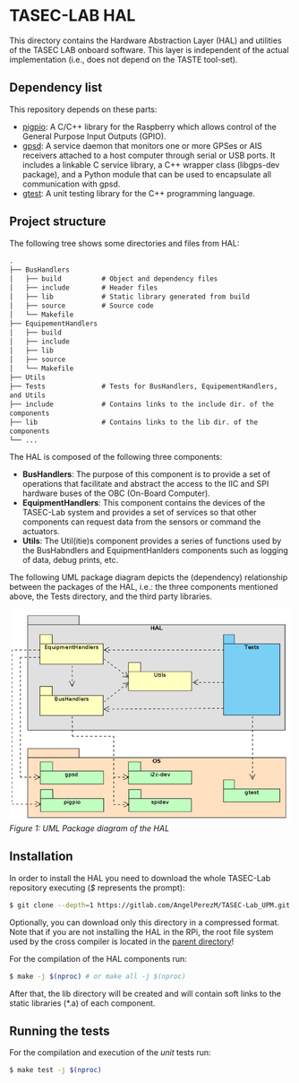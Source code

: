 # TASEC-LAB HAL

This directory contains the Hardware Abstraction Layer (HAL) and utilities of the TASEC LAB onboard software. This layer is independent of the actual implementation (i.e., does not depend on the TASTE tool-set).

## Dependency list

This repository depends on these parts:

* [pigpio](https://github.com/joan2937/pigpio): A C/C++ library for the Raspberry which allows control of the General Purpose Input Outputs (GPIO).
* [gpsd](https://gpsd.gitlab.io/gpsd/): A service daemon that monitors one or more GPSes or AIS receivers attached to a host computer through serial or USB ports. It includes a linkable C service library, a C++ wrapper class (libgps-dev package), and a Python module that can be used to encapsulate all communication with gpsd.
* [gtest](https://github.com/google/googletest): A unit testing library for the C++ programming language.

## Project structure
The following tree shows some directories and files from HAL:
```
.
├── BusHandlers
│   ├── build          # Object and dependency files
│   ├── include        # Header files
│   ├── lib            # Static library generated from build
│   ├── source         # Source code
│   └── Makefile
├── EquipementHandlers
│   ├── build
│   ├── include
│   ├── lib
│   ├── source
│   └── Makefile
├── Utils
├── Tests              # Tests for BusHandlers, EquipementHandlers, and Utils
├── include            # Contains links to the include dir. of the components
├── lib                # Contains links to the lib dir. of the components
└── ...
```

The HAL is composed of the following three components:

* **BusHandlers**: The purpose of this component is to provide a set of operations that facilitate and abstract the access to the IIC and SPI hardware buses of the OBC (On-Board Computer).
* **EquipmentHandlers**: This component contains the devices of the TASEC-Lab system and provides a set of services so that other components can request data from the sensors or command the actuators.
* **Utils**: The Util(itie)s component provides a series of functions used by the BusHabndlers and EquipmentHanlders components such as logging of data, debug prints, etc.

The following UML package diagram depicts the (dependency) relationship between the packages of the HAL, i.e.: the three components mentioned above, the Tests directory, and the third party libraries.

![HAL_UML_Package](../Doc/Images/HAL_UML_Package.png)
_Figure 1: UML Package diagram of the HAL_

## Installation

In order to install the HAL you need to download the whole TASEC-Lab repository executing (*$* represents the prompt):
```bash
$ git clone --depth=1 https://gitlab.com/AngelPerezM/TASEC-Lab_UPM.git
```

Optionally, you can download only this directory in a compressed format. Note that if you are not installing the HAL in the RPi, the root file system used by the cross compiler is located in the [parent directory](https://gitlab.com/AngelPerezM/TASEC-Lab_UPM/-/tree/master/RPI_rootfs_v3/usr)!

For the compilation of the HAL components run:
```bash
$ make -j $(nproc) # or make all -j $(nproc)
```
After that, the lib directory will be created and will contain soft links to the static libraries (\*.a) of each component.

## Running the tests

For the compilation and execution of the *unit* tests run:
```bash
$ make test -j $(nproc)
```
